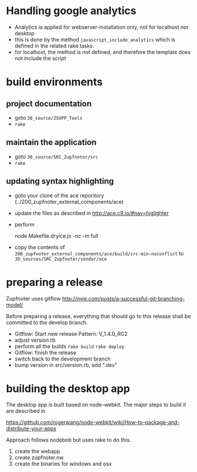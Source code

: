 # Handling google analytics

* Analytics ia applied for webserver-installation only, not for localhost nor desktop
* this is done by the method `javascript_include_analytics` which is defined in the related rake tasks.
* for localhost, the method is not defined, and therefore the template does not include the script

# build environments

## project documentation

* goto `30_source/ZSUPP_Tools`
* `rake`

## maintain the application

* goto `30_source/SRC_Zupfnoter/src`
* `rake`

## updating syntax highlighting

* goto your clone of the ace reporitory (../200_zupfnoter_external_components/ace)
* update the files as described in <http://ace.c9.io/#nav=higlighter>
* perform 

	node Makefile.dryice.js -nc -m full

* copy the contents of `200_zupfnoter_external_components/ace/build/src-min-noconflict` to 
`30_sources/SRC_Zupfnoter/vendor/ace`

# preparing a release

Zupfnoter uses gitflow http://nvie.com/posts/a-successful-git-branching-model/

Before preparing a release, everything that should go to this release shall be committed to the develop branch.

* Gitflow: Start new release
    Pattern: V_1.4.0_RC2
* adjust version.rb
* perform all the builds
	`rake build`
	`rake deploy`
* Gitflow: finish the release
* switch back to the development branch
* bump version in src/version.rb, add ".dev"

# building the desktop app

The desktop app is built based on node-webkit. The major steps to build it are described in

https://github.com/rogerwang/node-webkit/wiki/How-to-package-and-distribute-your-apps

Approach follows nodebob but uses rake to do this.

1. create the webapp
2. create zupfnoter.nw
3. create the binaries for windows and osx



